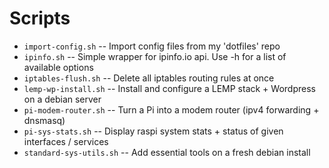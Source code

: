 # Scripts

* `import-config.sh` -- Import config files from my 'dotfiles' repo
* `ipinfo.sh` -- Simple wrapper for ipinfo.io api. Use -h for a list of available options
* `iptables-flush.sh` -- Delete all iptables routing rules at once
* `lemp-wp-install.sh` -- Install and configure a LEMP stack + Wordpress on a debian server
* `pi-modem-router.sh` -- Turn a Pi into a modem router (ipv4 forwarding + dnsmasq)
* `pi-sys-stats.sh` -- Display raspi system stats + status of given interfaces / services
* `standard-sys-utils.sh` -- Add essential tools on a fresh debian install
